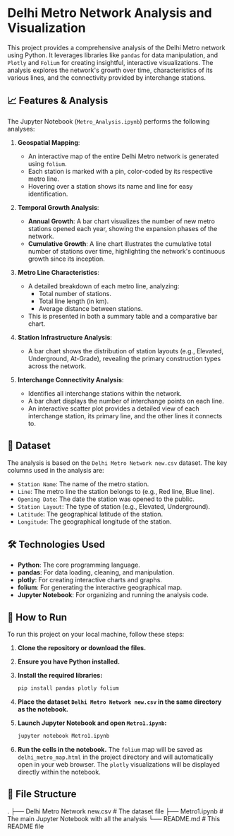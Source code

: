 # Delhi Metro Network Analysis and Visualization

This project provides a comprehensive analysis of the Delhi Metro network using Python. It leverages libraries like `pandas` for data manipulation, and `Plotly` and `Folium` for creating insightful, interactive visualizations. The analysis explores the network's growth over time, characteristics of its various lines, and the connectivity provided by interchange stations.

## 📈 Features & Analysis

The Jupyter Notebook (`Metro_Analysis.ipynb`) performs the following analyses:

1.  **Geospatial Mapping**:
    * An interactive map of the entire Delhi Metro network is generated using `folium`.
    * Each station is marked with a pin, color-coded by its respective metro line.
    * Hovering over a station shows its name and line for easy identification.

2.  **Temporal Growth Analysis**:
    * **Annual Growth**: A bar chart visualizes the number of new metro stations opened each year, showing the expansion phases of the network.
    * **Cumulative Growth**: A line chart illustrates the cumulative total number of stations over time, highlighting the network's continuous growth since its inception.

3.  **Metro Line Characteristics**:
    * A detailed breakdown of each metro line, analyzing:
        * Total number of stations.
        * Total line length (in km).
        * Average distance between stations.
    * This is presented in both a summary table and a comparative bar chart.

4.  **Station Infrastructure Analysis**:
    * A bar chart shows the distribution of station layouts (e.g., Elevated, Underground, At-Grade), revealing the primary construction types across the network.

5.  **Interchange Connectivity Analysis**:
    * Identifies all interchange stations within the network.
    * A bar chart displays the number of interchange points on each line.
    * An interactive scatter plot provides a detailed view of each interchange station, its primary line, and the other lines it connects to.

## 📂 Dataset

The analysis is based on the `Delhi Metro Network new.csv` dataset. The key columns used in the analysis are:
* `Station Name`: The name of the metro station.
* `Line`: The metro line the station belongs to (e.g., Red line, Blue line).
* `Opening Date`: The date the station was opened to the public.
* `Station Layout`: The type of station (e.g., Elevated, Underground).
* `Latitude`: The geographical latitude of the station.
* `Longitude`: The geographical longitude of the station.

## 🛠️ Technologies Used

* **Python**: The core programming language.
* **pandas**: For data loading, cleaning, and manipulation.
* **plotly**: For creating interactive charts and graphs.
* **folium**: For generating the interactive geographical map.
* **Jupyter Notebook**: For organizing and running the analysis code.

## 🚀 How to Run

To run this project on your local machine, follow these steps:

1.  **Clone the repository or download the files.**

2.  **Ensure you have Python installed.**

3.  **Install the required libraries:**
    ```bash
    pip install pandas plotly folium
    ```

4.  **Place the dataset `Delhi Metro Network new.csv` in the same directory as the notebook.**

5.  **Launch Jupyter Notebook and open `Metro1.ipynb`:**
    ```bash
    jupyter notebook Metro1.ipynb
    ```

6.  **Run the cells in the notebook.** The `folium` map will be saved as `delhi_metro_map.html` in the project directory and will automatically open in your web browser. The `plotly` visualizations will be displayed directly within the notebook.

## 📁 File Structure
.
├── Delhi Metro Network new.csv   # The dataset file
├── Metro1.ipynb                  # The main Jupyter Notebook with all the analysis
└── README.md                     # This README file

